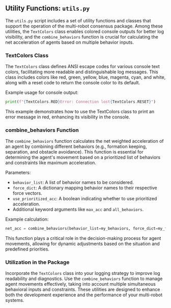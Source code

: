 ## Utility Functions: `utils.py`

The `utils.py` script includes a set of utility functions and classes that support the operation of the multi-robot consensus package. Among these utilities, the `TextColors` class enables colored console outputs for better log visibility, and the `combine_behaviors` function is crucial for calculating the net acceleration of agents based on multiple behavior inputs.

### TextColors Class

The `TextColors` class defines ANSI escape codes for various console text colors, facilitating more readable and distinguishable log messages. This class includes colors like red, green, yellow, blue, magenta, cyan, and white, along with a reset code to return the console color to its default.

Example usage for console output:

```python
print(f"{TextColors.RED}Error: Connection lost{TextColors.RESET}")
```

This example demonstrates how to use the TextColors class to print an error message in red, enhancing its visibility in the console.

### combine_behaviors Function

The `combine_behaviors` function calculates the net weighted acceleration of an agent by combining different behaviors (e.g., formation keeping, separation, and obstacle avoidance). This function is essential for determining the agent's movement based on a prioritized list of behaviors and constraints like maximum acceleration.

Parameters:
- `behavior_list`: A list of behavior names to be considered.
- `force_dict`: A dictionary mapping behavior names to their respective force vectors.
- `use_prioritized_acc`: A boolean indicating whether to use prioritized acceleration.
- Additional keyword arguments like `max_acc` and `all_behaviors`.

Example calculation:

```python
net_acc = combine_behaviors(behavior_list=my_behaviors, force_dict=my_force_dict, use_prioritized_acc=True, max_acc=1.0, all_behaviors=my_all_behaviors)
```

This function plays a critical role in the decision-making process for agent movements, allowing for dynamic adjustments based on the situation and predefined priorities.

### Utilization in the Package

Incorporate the `TextColors` class into your logging strategy to improve log readability and diagnostics. Use the `combine_behaviors` function to manage agent movements effectively, taking into account multiple simultaneous behavioral inputs and constraints. These utilities are designed to enhance both the development experience and the performance of your multi-robot systems.